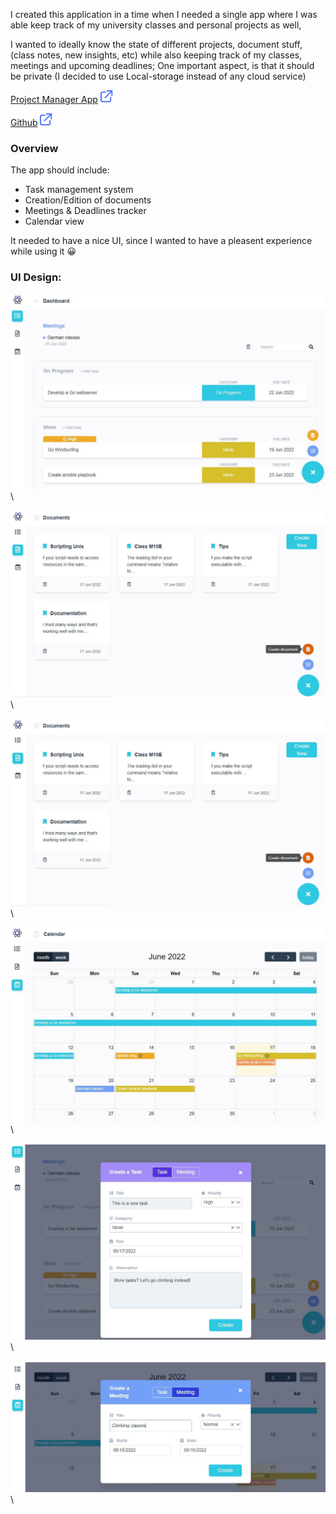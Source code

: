 [category]: <> (side projects)
[date]: <> (2022/06/17)
[title]: <> (Project manager)
[color]: <> (green)

I created this application in a time when I needed a single app where I was able keep track of my university classes and personal projects as well,

I wanted to ideally know the state of different projects,
document stuff, (class notes, new insights, etc) while
also keeping track of my classes, meetings and upcoming deadlines;
One important aspect, is that it should be private (I decided to use Local-storage instead of any cloud service)

[Project Manager App](https://danielratmiroff.github.io/project-management/#/) ![Visit App](https://raw.githubusercontent.com/Danielratmiroff/myblog/master/images/linkicon.svg)

[Github](https://danielratmiroff.github.io/project-management/) ![Github](https://raw.githubusercontent.com/Danielratmiroff/myblog/master/images/linkicon.svg)

### Overview

The app should include:

- Task management system
- Creation/Edition of documents
- Meetings & Deadlines tracker
- Calendar view

It needed to have a nice UI, since I wanted to have a pleasent experience while using it 😀

### UI Design:

![Dashboard](https://raw.githubusercontent.com/Danielratmiroff/myblog/master/images/projectmanager/dashboard.jpg)\

![Documents](https://raw.githubusercontent.com/Danielratmiroff/myblog/master/images/projectmanager/documents.jpg)\

![Documents](https://raw.githubusercontent.com/Danielratmiroff/myblog/master/images/projectmanager/documents.jpg)\

![Calendar](https://raw.githubusercontent.com/Danielratmiroff/myblog/master/images/projectmanager/calendar.jpg)\

![New task](https://raw.githubusercontent.com/Danielratmiroff/myblog/master/images/projectmanager/newtask.jpg)\

![New meeting](https://raw.githubusercontent.com/Danielratmiroff/myblog/master/images/projectmanager/newmeeting.jpg)\
